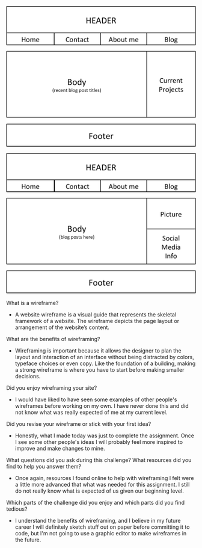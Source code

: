 ![Alt text](/week-2/imgs/wireframe-index.png)

![Alt text](/week-2/imgs/wireframe-blog-index.png)

What is a wireframe?
- A website wireframe is a visual guide that represents the skeletal framework of a website.  The wireframe depicts the page layout or arrangement of the website’s content.

What are the benefits of wireframing?
- Wireframing is important because it allows the designer to plan the layout and interaction of an interface without being distracted by colors, typeface choices or even copy.  Like the foundation of a building, making a strong wireframe is where you have to start before making smaller decisions.

Did you enjoy wireframing your site?
- I would have liked to have seen some examples of other people's wireframes before working on my own.  I have never done this and did not know what was really expected of me at my current level.

Did you revise your wireframe or stick with your first idea?
- Honestly, what I made today was just to complete the assignment.  Once I see some other people's ideas I will probably feel more inspired to improve and make changes to mine.

What questions did you ask during this challenge?  What resources did you find to help you answer them?
- Once again, resources I found online to help with wireframing I felt were a little more advanced that what was needed for this assignment.  I still do not really know what is expected of us given our beginning level.

Which parts of the challenge did you enjoy and which parts did you find tedious?
- I understand the benefits of wireframing, and I believe in my future career I will definitely sketch stuff out on paper before committing it to code, but I'm not going to use a graphic editor to make wireframes in the future.
